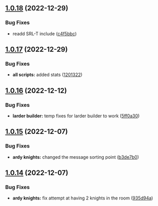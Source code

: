 ## [1.0.18](https://github.com/Torwent/wasp-free/compare/v1.0.17...v1.0.18) (2022-12-29)


### Bug Fixes

* readd SRL-T include ([c4f5bbc](https://github.com/Torwent/wasp-free/commit/c4f5bbcdff747d251bbdea2d661f1e4c40ca462f))



## [1.0.17](https://github.com/Torwent/wasp-free/compare/v1.0.16...v1.0.17) (2022-12-29)


### Bug Fixes

* **all scripts:** added stats ([1201322](https://github.com/Torwent/wasp-free/commit/12013229fa8e3cb254306d8b1c24f0e94d5e7458))



## [1.0.16](https://github.com/Torwent/wasp-free/compare/v1.0.15...v1.0.16) (2022-12-12)


### Bug Fixes

* **larder builder:** temp fixes for larder builder to work ([5ff0a30](https://github.com/Torwent/wasp-free/commit/5ff0a307183c77ad0fba5a6013227d1a615bc806))



## [1.0.15](https://github.com/Torwent/wasp-free/compare/v1.0.14...v1.0.15) (2022-12-07)


### Bug Fixes

* **ardy knights:** changed the message sorting point ([b3de7b0](https://github.com/Torwent/wasp-free/commit/b3de7b0c7ef6a5500bed6df49390995c20498397))



## [1.0.14](https://github.com/Torwent/wasp-free/compare/v1.0.13...v1.0.14) (2022-12-07)


### Bug Fixes

* **ardy knights:** fix attempt at having 2 knights in the room ([935d94a](https://github.com/Torwent/wasp-free/commit/935d94ac02f3e43ae60a89576c33c5397ef053f0))




